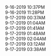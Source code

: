 9-16-2019 10:37PM<br/>
9-16-2019 11:28PM<br/>
9-17-2019 00:37AM<br/>
9-17-2019 01:04AM<br/>
9-17-2019 01:41AM<br/>
9-17-2019 01:48AM<br/>
9-17-2019 02:04AM<br/>
9-17-2019 03:12AM<br/>
9-17-2019 03:38AM<br/>
